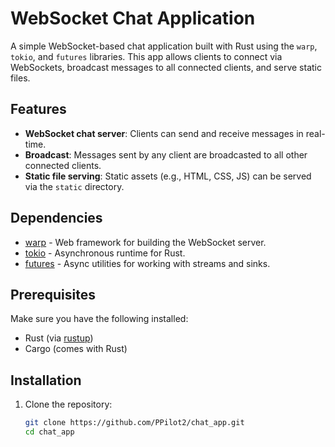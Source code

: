 # WebSocket Chat Application

A simple WebSocket-based chat application built with Rust using the `warp`, `tokio`, and `futures` libraries. This app allows clients to connect via WebSockets, broadcast messages to all connected clients, and serve static files.

## Features

- **WebSocket chat server**: Clients can send and receive messages in real-time.
- **Broadcast**: Messages sent by any client are broadcasted to all other connected clients.
- **Static file serving**: Static assets (e.g., HTML, CSS, JS) can be served via the `static` directory.
  
## Dependencies

- [warp](https://docs.rs/warp/) - Web framework for building the WebSocket server.
- [tokio](https://tokio.rs/) - Asynchronous runtime for Rust.
- [futures](https://docs.rs/futures/) - Async utilities for working with streams and sinks.

## Prerequisites

Make sure you have the following installed:
- Rust (via [rustup](https://rustup.rs/))
- Cargo (comes with Rust)

## Installation

1. Clone the repository:
   ```bash
   git clone https://github.com/PPilot2/chat_app.git
   cd chat_app
